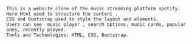 	This is a website clone of the music streaming platform spotify.
	Here Html used to structure the content .
	CSS and Bootstrap used to style the layout and elements.
	Users can see  music player , search options, music cards, popular ones, recently played.
	Tools and Technologies: HTML, CSS, Bootstrap.
